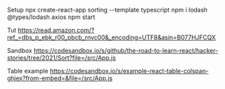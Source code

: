 Setup
    npx create-react-app sorting --template typescript
    npm i lodash     @types/lodash      axios
    npm start

Tut
    https://read.amazon.com/?ref_=dbs_p_ebk_r00_pbcb_rnvc00&_encoding=UTF8&asin=B077HJFCQX

Sandbox
    https://codesandbox.io/s/github/the-road-to-learn-react/hacker-stories/tree/2021/Sort?file=/src/App.js

Table example
    https://codesandbox.io/s/example-react-table-colspan-ghjex?from-embed=&file=/src/App.js

